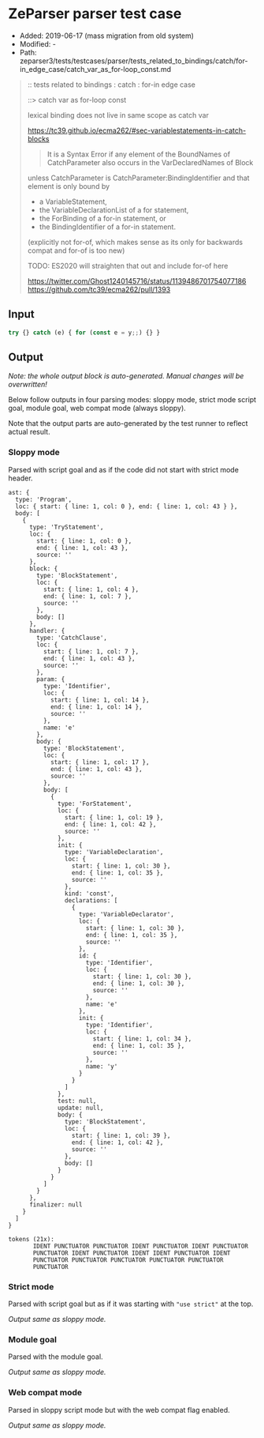 # ZeParser parser test case

- Added: 2019-06-17 (mass migration from old system)
- Modified: -
- Path: zeparser3/tests/testcases/parser/tests_related_to_bindings/catch/for-in_edge_case/catch_var_as_for-loop_const.md

> :: tests related to bindings : catch : for-in edge case 
>
> ::> catch var as for-loop const
>
> lexical binding does not live in same scope as catch var
> 
> https://tc39.github.io/ecma262/#sec-variablestatements-in-catch-blocks
> 
> > It is a Syntax Error if any element of the BoundNames of CatchParameter also occurs in the VarDeclaredNames of Block
> 
> unless CatchParameter is CatchParameter:BindingIdentifier and that element is only bound by
> - a VariableStatement,
> - the VariableDeclarationList of a for statement,
> - the ForBinding of a for-in statement, or
> - the BindingIdentifier of a for-in statement.
> 
> (explicitly not for-of, which makes sense as its only for backwards compat and for-of is too new)
> 
> TODO: ES2020 will straighten that out and include for-of here
>
> https://twitter.com/Ghost1240145716/status/1139486701754077186
> https://github.com/tc39/ecma262/pull/1393

## Input

`````js
try {} catch (e) { for (const e = y;;) {} }
`````

## Output

_Note: the whole output block is auto-generated. Manual changes will be overwritten!_

Below follow outputs in four parsing modes: sloppy mode, strict mode script goal, module goal, web compat mode (always sloppy).

Note that the output parts are auto-generated by the test runner to reflect actual result.

### Sloppy mode

Parsed with script goal and as if the code did not start with strict mode header.

`````
ast: {
  type: 'Program',
  loc: { start: { line: 1, col: 0 }, end: { line: 1, col: 43 } },
  body: [
    {
      type: 'TryStatement',
      loc: {
        start: { line: 1, col: 0 },
        end: { line: 1, col: 43 },
        source: ''
      },
      block: {
        type: 'BlockStatement',
        loc: {
          start: { line: 1, col: 4 },
          end: { line: 1, col: 7 },
          source: ''
        },
        body: []
      },
      handler: {
        type: 'CatchClause',
        loc: {
          start: { line: 1, col: 7 },
          end: { line: 1, col: 43 },
          source: ''
        },
        param: {
          type: 'Identifier',
          loc: {
            start: { line: 1, col: 14 },
            end: { line: 1, col: 14 },
            source: ''
          },
          name: 'e'
        },
        body: {
          type: 'BlockStatement',
          loc: {
            start: { line: 1, col: 17 },
            end: { line: 1, col: 43 },
            source: ''
          },
          body: [
            {
              type: 'ForStatement',
              loc: {
                start: { line: 1, col: 19 },
                end: { line: 1, col: 42 },
                source: ''
              },
              init: {
                type: 'VariableDeclaration',
                loc: {
                  start: { line: 1, col: 30 },
                  end: { line: 1, col: 35 },
                  source: ''
                },
                kind: 'const',
                declarations: [
                  {
                    type: 'VariableDeclarator',
                    loc: {
                      start: { line: 1, col: 30 },
                      end: { line: 1, col: 35 },
                      source: ''
                    },
                    id: {
                      type: 'Identifier',
                      loc: {
                        start: { line: 1, col: 30 },
                        end: { line: 1, col: 30 },
                        source: ''
                      },
                      name: 'e'
                    },
                    init: {
                      type: 'Identifier',
                      loc: {
                        start: { line: 1, col: 34 },
                        end: { line: 1, col: 35 },
                        source: ''
                      },
                      name: 'y'
                    }
                  }
                ]
              },
              test: null,
              update: null,
              body: {
                type: 'BlockStatement',
                loc: {
                  start: { line: 1, col: 39 },
                  end: { line: 1, col: 42 },
                  source: ''
                },
                body: []
              }
            }
          ]
        }
      },
      finalizer: null
    }
  ]
}

tokens (21x):
       IDENT PUNCTUATOR PUNCTUATOR IDENT PUNCTUATOR IDENT PUNCTUATOR
       PUNCTUATOR IDENT PUNCTUATOR IDENT IDENT PUNCTUATOR IDENT
       PUNCTUATOR PUNCTUATOR PUNCTUATOR PUNCTUATOR PUNCTUATOR
       PUNCTUATOR
`````

### Strict mode

Parsed with script goal but as if it was starting with `"use strict"` at the top.

_Output same as sloppy mode._

### Module goal

Parsed with the module goal.

_Output same as sloppy mode._

### Web compat mode

Parsed in sloppy script mode but with the web compat flag enabled.

_Output same as sloppy mode._
